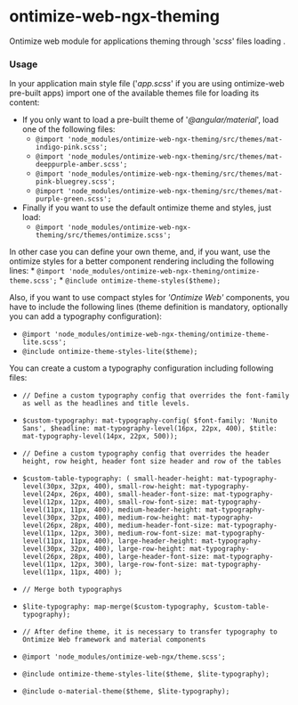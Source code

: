 # ontimize-web-ngx-theming
Ontimize web module for applications theming through '*scss*' files loading .

### Usage
  In your application main style file ('*app.scss*' if you are using ontimize-web pre-built apps) import one of the available themes file for loading its content:
  * If you only want to load a pre-built theme of '*@angular/material*', load one of the following files:
    * `@import 'node_modules/ontimize-web-ngx-theming/src/themes/mat-indigo-pink.scss';`
    * `@import 'node_modules/ontimize-web-ngx-theming/src/themes/mat-deeppurple-amber.scss';`
    * `@import 'node_modules/ontimize-web-ngx-theming/src/themes/mat-pink-bluegrey.scss';`
    * `@import 'node_modules/ontimize-web-ngx-theming/src/themes/mat-purple-green.scss';`
  * Finally if you want to use the default ontimize theme and styles, just load:
    * `@import 'node_modules/ontimize-web-ngx-theming/src/themes/ontimize.scss';`

  In other case you can define your own theme, and, if you want, use the ontimize styles for a better component rendering including the following lines:
    * `@import 'node_modules/ontimize-web-ngx-theming/ontimize-theme.scss';`
    * `@include ontimize-theme-styles($theme);`


  Also, if you want to use compact styles for *'Ontimize Web'* components, you have to include the following lines (theme definition is mandatory, optionally you can add a typography configuration):
  * `@import 'node_modules/ontimize-web-ngx-theming/ontimize-theme-lite.scss';`
  * `@include ontimize-theme-styles-lite($theme);`


  You can create a custom a typography configuration including following files:
  * `// Define a custom typography config that overrides the font-family as well as the headlines and title levels.`
  * `$custom-typography: mat-typography-config( $font-family: 'Nunito Sans', $headline: mat-typography-level(16px, 22px, 400), $title: mat-typography-level(14px, 22px, 500));`

  * `// Define a custom typography config that overrides the header height, row height, header font size header and row of the tables`
  * `$custom-table-typography: ( small-header-height: mat-typography-level(30px, 32px, 400), small-row-height: mat-typography-level(24px, 26px, 400), small-header-font-size: mat-typography-level(12px, 12px, 400), small-row-font-size: mat-typography-level(11px, 11px, 400), medium-header-height: mat-typography-level(30px, 32px, 400), medium-row-height: mat-typography-level(26px, 28px, 400), medium-header-font-size: mat-typography-level(11px, 12px, 300), medium-row-font-size: mat-typography-level(11px, 11px, 400), large-header-height: mat-typography-level(30px, 32px, 400), large-row-height: mat-typography-level(26px, 28px, 400), large-header-font-size: mat-typography-level(11px, 12px, 300), large-row-font-size: mat-typography-level(11px, 11px, 400) );`

  * `// Merge both typographys`
  * `$lite-typography: map-merge($custom-typography, $custom-table-typography);`

  * `// After define theme, it is necessary to transfer typography to Ontimize Web framework and material components`
  * `@import 'node_modules/ontimize-web-ngx/theme.scss';`
  * `@include ontimize-theme-styles-lite($theme, $lite-typography);`
  * `@include o-material-theme($theme, $lite-typography);`






